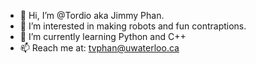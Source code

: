 - 👋 Hi, I’m @Tordio aka Jimmy Phan.  
- 👀 I’m interested in making robots and fun contraptions. 
- 🌱 I’m currently learning Python and C++ 
- 📫 Reach me at: tvphan@uwaterloo.ca 

<!---
Tordio/Tordio is a ✨ special ✨ repository because its `README.md` (this file) appears on your GitHub profile.
You can click the Preview link to take a look at your changes.
--->
